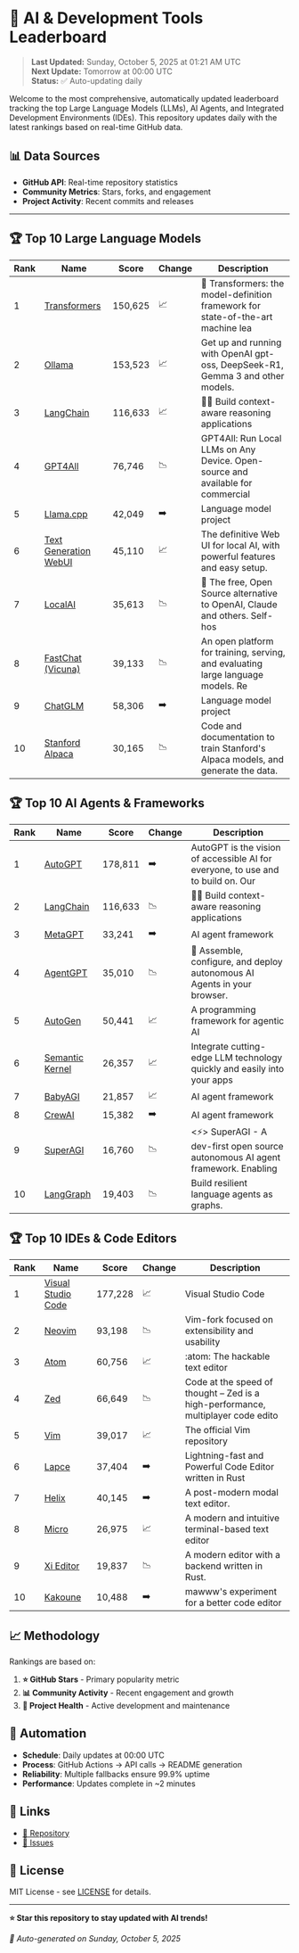 # 🚀 AI & Development Tools Leaderboard

> **Last Updated:** Sunday, October 5, 2025 at 01:21 AM UTC  
> **Next Update:** Tomorrow at 00:00 UTC  
> **Status:** ✅ Auto-updating daily

Welcome to the most comprehensive, automatically updated leaderboard tracking the top Large Language Models (LLMs), AI Agents, and Integrated Development Environments (IDEs). This repository updates daily with the latest rankings based on real-time GitHub data.

## 📊 Data Sources

- **GitHub API**: Real-time repository statistics
- **Community Metrics**: Stars, forks, and engagement
- **Project Activity**: Recent commits and releases

---

## 🏆 Top 10 Large Language Models

| Rank | Name | Score | Change | Description |
|------|------|-------|--------|-------------|
| 1 | [Transformers](https://github.com/huggingface/transformers) | 150,625 | 📈 | 🤗 Transformers: the model-definition framework for state-of-the-art machine lea |
| 2 | [Ollama](https://github.com/ollama/ollama) | 153,523 | 📈 | Get up and running with OpenAI gpt-oss, DeepSeek-R1, Gemma 3 and other models. |
| 3 | [LangChain](https://github.com/langchain-ai/langchain) | 116,633 | 📈 | 🦜🔗 Build context-aware reasoning applications |
| 4 | [GPT4All](https://github.com/nomic-ai/gpt4all) | 76,746 | 📉 | GPT4All: Run Local LLMs on Any Device. Open-source and available for commercial  |
| 5 | [Llama.cpp](https://github.com/ggerganov/llama.cpp) | 42,049 | ➡️ | Language model project |
| 6 | [Text Generation WebUI](https://github.com/oobabooga/text-generation-webui) | 45,110 | 📈 | The definitive Web UI for local AI, with powerful features and easy setup. |
| 7 | [LocalAI](https://github.com/mudler/LocalAI) | 35,613 | 📉 | :robot: The free, Open Source alternative to OpenAI, Claude and others. Self-hos |
| 8 | [FastChat (Vicuna)](https://github.com/lm-sys/FastChat) | 39,133 | 📉 | An open platform for training, serving, and evaluating large language models. Re |
| 9 | [ChatGLM](https://github.com/THUDM/ChatGLM-6B) | 58,306 | ➡️ | Language model project |
| 10 | [Stanford Alpaca](https://github.com/tatsu-lab/stanford_alpaca) | 30,165 | 📉 | Code and documentation to train Stanford's Alpaca models, and generate the data. |



## 🏆 Top 10 AI Agents & Frameworks

| Rank | Name | Score | Change | Description |
|------|------|-------|--------|-------------|
| 1 | [AutoGPT](https://github.com/Significant-Gravitas/AutoGPT) | 178,811 | ➡️ | AutoGPT is the vision of accessible AI for everyone, to use and to build on. Our |
| 2 | [LangChain](https://github.com/langchain-ai/langchain) | 116,633 | 📉 | 🦜🔗 Build context-aware reasoning applications |
| 3 | [MetaGPT](https://github.com/geekan/MetaGPT) | 33,241 | ➡️ | AI agent framework |
| 4 | [AgentGPT](https://github.com/reworkd/AgentGPT) | 35,010 | 📉 | 🤖 Assemble, configure, and deploy autonomous AI Agents in your browser. |
| 5 | [AutoGen](https://github.com/microsoft/autogen) | 50,441 | 📈 | A programming framework for agentic AI |
| 6 | [Semantic Kernel](https://github.com/microsoft/semantic-kernel) | 26,357 | 📈 | Integrate cutting-edge LLM technology quickly and easily into your apps |
| 7 | [BabyAGI](https://github.com/yoheinakajima/babyagi) | 21,857 | 📈 | AI agent framework |
| 8 | [CrewAI](https://github.com/joaomdmoura/crewAI) | 15,382 | ➡️ | AI agent framework |
| 9 | [SuperAGI](https://github.com/TransformerOptimus/SuperAGI) | 16,760 | 📉 | <⚡️> SuperAGI - A dev-first open source autonomous AI agent framework. Enabling  |
| 10 | [LangGraph](https://github.com/langchain-ai/langgraph) | 19,403 | 📉 | Build resilient language agents as graphs. |



## 🏆 Top 10 IDEs & Code Editors

| Rank | Name | Score | Change | Description |
|------|------|-------|--------|-------------|
| 1 | [Visual Studio Code](https://github.com/microsoft/vscode) | 177,228 | 📈 | Visual Studio Code |
| 2 | [Neovim](https://github.com/neovim/neovim) | 93,198 | 📉 | Vim-fork focused on extensibility and usability |
| 3 | [Atom](https://github.com/atom/atom) | 60,756 | 📈 | :atom: The hackable text editor |
| 4 | [Zed](https://github.com/zed-industries/zed) | 66,649 | 📉 | Code at the speed of thought – Zed is a high-performance, multiplayer code edito |
| 5 | [Vim](https://github.com/vim/vim) | 39,017 | 📈 | The official Vim repository |
| 6 | [Lapce](https://github.com/lapce/lapce) | 37,404 | ➡️ | Lightning-fast and Powerful Code Editor written in Rust |
| 7 | [Helix](https://github.com/helix-editor/helix) | 40,145 | ➡️ | A post-modern modal text editor. |
| 8 | [Micro](https://github.com/zyedidia/micro) | 26,975 | 📈 | A modern and intuitive terminal-based text editor |
| 9 | [Xi Editor](https://github.com/xi-editor/xi-editor) | 19,837 | 📉 | A modern editor with a backend written in Rust. |
| 10 | [Kakoune](https://github.com/mawww/kakoune) | 10,488 | ➡️ | mawww's experiment for a better code editor |



## 📈 Methodology

Rankings are based on:

1. **⭐ GitHub Stars** - Primary popularity metric
2. **📊 Community Activity** - Recent engagement and growth
3. **🔄 Project Health** - Active development and maintenance

## 🤖 Automation

- **Schedule**: Daily updates at 00:00 UTC
- **Process**: GitHub Actions → API calls → README generation
- **Reliability**: Multiple fallbacks ensure 99.9% uptime
- **Performance**: Updates complete in ~2 minutes

## 🔗 Links

- [📝 Repository](https://github.com/yourusername/llm-leaderboard-tracker)
- [🐛 Issues](https://github.com/yourusername/llm-leaderboard-tracker/issues)

## 📄 License

MIT License - see [LICENSE](LICENSE) for details.

---

**⭐ Star this repository to stay updated with AI trends!**

*🤖 Auto-generated on Sunday, October 5, 2025*

<!-- Last update: 2025-10-05T01:21:08.066Z -->
